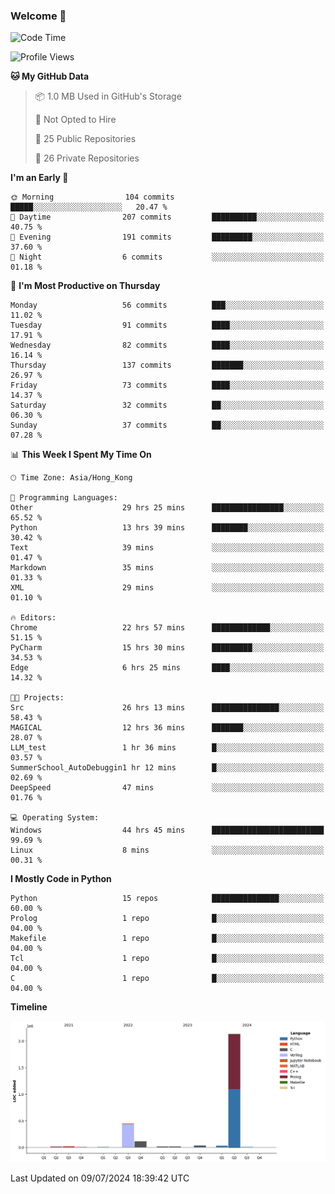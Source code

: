 ### Welcome 👋

<!--START_SECTION:waka-->
![Code Time](http://img.shields.io/badge/Code%20Time-325%20hrs%205%20mins-blue)

![Profile Views](http://img.shields.io/badge/Profile%20Views-0-blue)

**🐱 My GitHub Data** 

> 📦 1.0 MB Used in GitHub's Storage 
 > 
> 🚫 Not Opted to Hire
 > 
> 📜 25 Public Repositories 
 > 
> 🔑 26 Private Repositories 
 > 
**I'm an Early 🐤** 

```text
🌞 Morning                104 commits         █████░░░░░░░░░░░░░░░░░░░░   20.47 % 
🌆 Daytime                207 commits         ██████████░░░░░░░░░░░░░░░   40.75 % 
🌃 Evening                191 commits         █████████░░░░░░░░░░░░░░░░   37.60 % 
🌙 Night                  6 commits           ░░░░░░░░░░░░░░░░░░░░░░░░░   01.18 % 
```
📅 **I'm Most Productive on Thursday** 

```text
Monday                   56 commits          ███░░░░░░░░░░░░░░░░░░░░░░   11.02 % 
Tuesday                  91 commits          ████░░░░░░░░░░░░░░░░░░░░░   17.91 % 
Wednesday                82 commits          ████░░░░░░░░░░░░░░░░░░░░░   16.14 % 
Thursday                 137 commits         ███████░░░░░░░░░░░░░░░░░░   26.97 % 
Friday                   73 commits          ████░░░░░░░░░░░░░░░░░░░░░   14.37 % 
Saturday                 32 commits          ██░░░░░░░░░░░░░░░░░░░░░░░   06.30 % 
Sunday                   37 commits          ██░░░░░░░░░░░░░░░░░░░░░░░   07.28 % 
```


📊 **This Week I Spent My Time On** 

```text
🕑︎ Time Zone: Asia/Hong_Kong

💬 Programming Languages: 
Other                    29 hrs 25 mins      ████████████████░░░░░░░░░   65.52 % 
Python                   13 hrs 39 mins      ████████░░░░░░░░░░░░░░░░░   30.42 % 
Text                     39 mins             ░░░░░░░░░░░░░░░░░░░░░░░░░   01.47 % 
Markdown                 35 mins             ░░░░░░░░░░░░░░░░░░░░░░░░░   01.33 % 
XML                      29 mins             ░░░░░░░░░░░░░░░░░░░░░░░░░   01.10 % 

🔥 Editors: 
Chrome                   22 hrs 57 mins      █████████████░░░░░░░░░░░░   51.15 % 
PyCharm                  15 hrs 30 mins      █████████░░░░░░░░░░░░░░░░   34.53 % 
Edge                     6 hrs 25 mins       ████░░░░░░░░░░░░░░░░░░░░░   14.32 % 

🐱‍💻 Projects: 
Src                      26 hrs 13 mins      ███████████████░░░░░░░░░░   58.43 % 
MAGICAL                  12 hrs 36 mins      ███████░░░░░░░░░░░░░░░░░░   28.07 % 
LLM_test                 1 hr 36 mins        █░░░░░░░░░░░░░░░░░░░░░░░░   03.57 % 
SummerSchool_AutoDebuggin1 hr 12 mins        █░░░░░░░░░░░░░░░░░░░░░░░░   02.69 % 
DeepSpeed                47 mins             ░░░░░░░░░░░░░░░░░░░░░░░░░   01.76 % 

💻 Operating System: 
Windows                  44 hrs 45 mins      █████████████████████████   99.69 % 
Linux                    8 mins              ░░░░░░░░░░░░░░░░░░░░░░░░░   00.31 % 
```

**I Mostly Code in Python** 

```text
Python                   15 repos            ███████████████░░░░░░░░░░   60.00 % 
Prolog                   1 repo              █░░░░░░░░░░░░░░░░░░░░░░░░   04.00 % 
Makefile                 1 repo              █░░░░░░░░░░░░░░░░░░░░░░░░   04.00 % 
Tcl                      1 repo              █░░░░░░░░░░░░░░░░░░░░░░░░   04.00 % 
C                        1 repo              █░░░░░░░░░░░░░░░░░░░░░░░░   04.00 % 
```



**Timeline**

![Lines of Code chart](https://raw.githubusercontent.com/xhj2501/xhj2501/main/assets/bar_graph.png)


 Last Updated on 09/07/2024 18:39:42 UTC
<!--END_SECTION:waka-->



